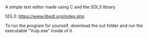 A simple text editor made using C and the SDL3 library

SDL3: https://www.libsdl.org/index.php

To run the program for yourself, download the out folder and run the executable "Vulp.exe" inside of it.
